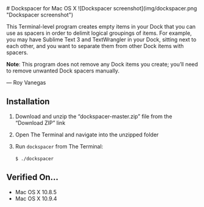 <meta charset="utf-8">
# Dockspacer for Mac OS X
![Dockspacer screenshot](img/dockspacer.png "Dockspacer screenshot")

This Terminal-level program creates empty items in your Dock that you can use as spacers in order to delimit logical groupings of items. For example, you may have Sublime Text 3 and TextWrangler in your Dock, sitting next to each other, and you want to separate them from other Dock items with spacers.

**Note**: This program does not remove any Dock items you create; you’ll need to remove unwanted Dock spacers manually.

— Roy Vanegas

## Installation
1. Download and unzip the “dockspacer-master.zip” file from the “Download ZIP” link
2. Open The Terminal and navigate into the unzipped folder
3. Run `dockspacer` from The Terminal:

     `$ ./dockspacer`

## Verified On...
* Mac OS X 10.8.5
* Mac OS X 10.9.4
